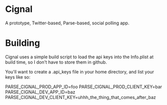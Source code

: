 Cignal
======

A prototype, Twitter-based, Parse-based, social polling app.


Building
========
Cignal uses a simple build script to load the api keys into the Info.plist at build time, so I don't have to store them in github.

You'll want to create a .api_keys file in your home directory, and list your keys like so:

PARSE_CIGNAL_PROD_APP_ID=foo
PARSE_CIGNAL_PROD_CLIENT_KEY=bar
PARSE_CIGNAL_DEV_APP_ID=baz
PARSE_CIGNAL_DEV_CLIENT_KEY=uhhh_the_thing_that_comes_after_baz